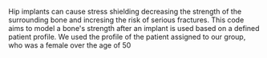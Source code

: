 Hip implants can cause stress shielding decreasing the strength of the surrounding bone and incresing the risk of serious fractures. 
This code aims to model a bone's strength after an implant is used based on a defined patient profile. We used the profile of the patient assigned to our group, who was a female over the age of 50
